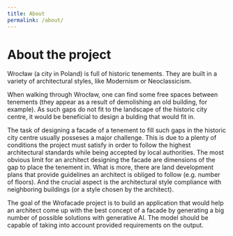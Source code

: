 ```yaml
---
title: About
permalink: /about/
---
```


# About the project

Wrocław (a city in Poland) is full of historic tenements. They are built in
a variety of architectural styles, like Modernism or Neoclassicism.

When walking through Wrocław, one can find some free spaces between tenements (they
appear as a result of demolishing an old building, for example).
As such gaps do not fit to the landscape of the historic city centre,
it would be beneficial to design a bulding that would fit in.

The task of designing a facade of a tenement to fill such gaps in the historic city
centre usually posseses a major challenge. This is due to a plenty of conditions
the project must satisfy in order to follow the highest architectural standards while
being accepted by local authorities. The most obvious limit for an architect designing
the facade are dimensions of the gap to place the tenement in. What is more,
there are land development plans that provide guidelines an architect is obliged
to follow (e.g. number of floors). And the crucial aspect is the architectural style
compliance with neighboring buildings (or a style chosen by the architect).

The goal of the Wrofacade project is to build an application that
would help an architect come up with the best concept of a facade by generating
a big number of possible solutions with generative AI. The model should be
capable of taking into account provided requirements on the output.
